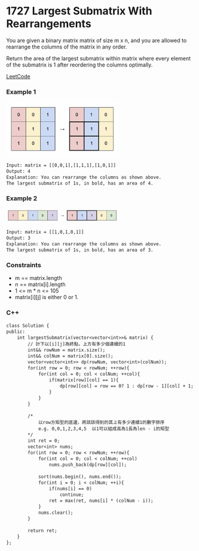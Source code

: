 # 1727 Largest Submatrix With Rearrangements

You are given a binary matrix matrix of size m x n, and you are allowed to rearrange the columns of the matrix in any order.

Return the area of the largest submatrix within matrix where every element of the submatrix is 1 after reordering the columns optimally.

[LeetCode](https://leetcode.cn/problems/largest-submatrix-with-rearrangements/)

### Example 1

<img src="img/1727_1.png" width = "300"/>

```
Input: matrix = [[0,0,1],[1,1,1],[1,0,1]]
Output: 4
Explanation: You can rearrange the columns as shown above.
The largest submatrix of 1s, in bold, has an area of 4.
```

### Example 2

<img src="img/1727_2.png" width = "300"/>

```
Input: matrix = [[1,0,1,0,1]]
Output: 3
Explanation: You can rearrange the columns as shown above.
The largest submatrix of 1s, in bold, has an area of 3.
```

 

### Constraints

* m == matrix.length
* n == matrix[i].length
* 1 <= m * n <= 105
* matrix[i][j] is either 0 or 1.

### C++ 

```
class Solution {
public:
    int largestSubmatrix(vector<vector<int>>& matrix) {
        // 計下以[i][j]為終點，上方有多少個連續的1
        int&& rowNum = matrix.size();
        int&& colNum = matrix[0].size();
        vector<vector<int>> dp(rowNum, vector<int>(colNum));
        for(int row = 0; row < rowNum; ++row){
            for(int col = 0; col < colNum; ++col){
                if(matrix[row][col] == 1){
                    dp[row][col] = row == 0? 1 : dp[row - 1][col] + 1;
                }
            }
        }

        /*
            以row方矩型的底邊，將該該得到的其上有多少連續1的數字排序
            e.g. 0,0,1,2,3,4,5  以1可以組成高為1長為len - i的矩型
        */
        int ret = 0;
        vector<int> nums;
        for(int row = 0; row < rowNum; ++row){
            for(int col = 0; col < colNum; ++col)
                nums.push_back(dp[row][col]);

            sort(nums.begin(), nums.end());
            for(int i = 0; i < colNum; ++i){
                if(nums[i] == 0)
                    continue;
                ret = max(ret, nums[i] * (colNum - i));
            }
            nums.clear();
        }

        return ret;
    }
};
```